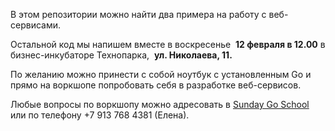 В этом репозитории можно найти два примера на работу с веб-сервисами.

Остальной код мы напишем вместе в воскресенье  **12 февраля в 12.00**
 в бизнес-инкубаторе Технопарка,  **ул. Николаева, 11.**
 
По желанию можно принести с собой ноутбук с установленным Go
и прямо на воркшопе попробовать себя в разработке веб-сервисов.

Любые вопросы по воркшопу можно адресовать в [Sunday Go School](https://vk.com/sunday_go_school)
или по телефону +7 913 768 4381 (Елена).